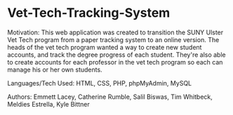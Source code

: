 # Vet-Tech-Tracking-System 
                                       
      
Motivation: This web application was created to transition the SUNY Ulster Vet Tech program from a paper tracking system to an online version. The heads of the vet tech program wanted a way to create new student accounts, and track the degree progress of each student. They're also able to create accounts for each professor in the vet tech program so each can manage his or her own students.


Languages/Tech Used:  HTML, CSS, PHP, phpMyAdmin, MySQL


Authors: Emmett Lacey, Catherine Rumble, Salil Biswas, Tim Whitbeck, Meldies Estrella, Kyle Bittner

